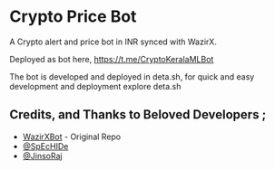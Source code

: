 # Crypto Price Bot
A Crypto alert and price bot in INR synced with WazirX.

Deployed as bot here,
https://t.me/CryptoKeralaMLBot

The bot is developed and deployed in deta.sh, for quick and easy development and deployment explore deta.sh 

## Credits, and Thanks to Beloved Developers ;

* [WazirXBot](https://github.com/99products/WazirxBot) - Original Repo
* [@SpEcHIDe](https://github.com/SpEcHIDe)
* [@JinsoRaj](https://github.com/jinsoraj) 
